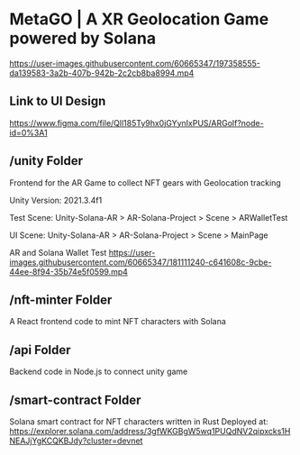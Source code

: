 # MetaGO | A XR Geolocation Game powered by Solana



https://user-images.githubusercontent.com/60665347/197358555-da139583-3a2b-407b-942b-2c2cb8ba8994.mp4



## Link to UI Design
https://www.figma.com/file/Qll185Ty9hx0jGYynIxPUS/ARGolf?node-id=0%3A1

## /unity Folder
Frontend for the AR Game to collect NFT gears with Geolocation tracking

Unity Version: 2021.3.4f1

Test Scene:
Unity-Solana-AR > AR-Solana-Project > Scene > ARWalletTest

UI Scene:
Unity-Solana-AR > AR-Solana-Project > Scene > MainPage


AR and Solana Wallet Test
https://user-images.githubusercontent.com/60665347/181111240-c641608c-9cbe-44ee-8f94-35b74e5f0599.mp4

## /nft-minter Folder
A React frontend code to mint NFT characters with Solana

## /api Folder
Backend code in Node.js to connect unity game

## /smart-contract Folder
Solana smart contract for NFT characters written in Rust
Deployed at: https://explorer.solana.com/address/3gfWKGBgW5wq1PUQdNV2qipxcks1HNEAJjYgKCQKBJdy?cluster=devnet
